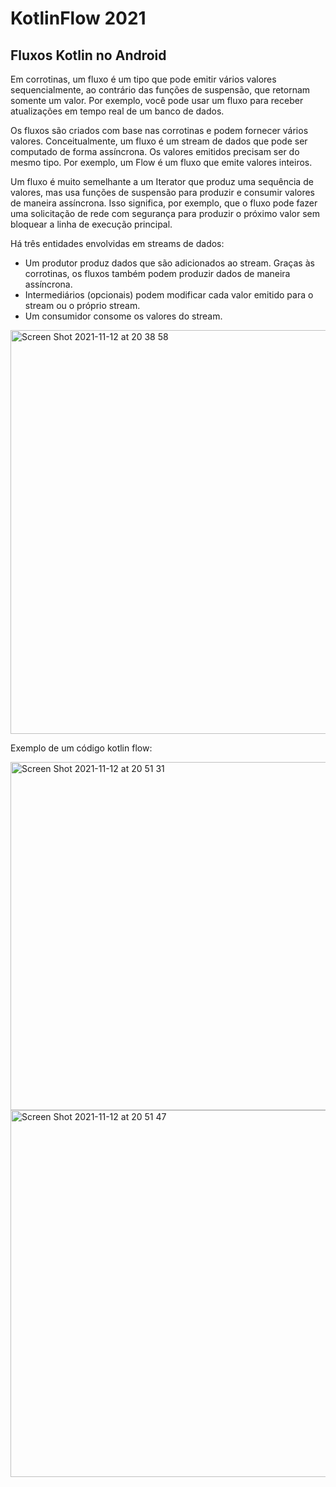 # KotlinFlow 2021

## Fluxos Kotlin no Android
Em corrotinas, um fluxo é um tipo que pode emitir vários valores sequencialmente, ao contrário das funções de suspensão, que retornam somente um valor. Por exemplo, você pode usar um fluxo para receber atualizações em tempo real de um banco de dados.

Os fluxos são criados com base nas corrotinas e podem fornecer vários valores. Conceitualmente, um fluxo é um stream de dados que pode ser computado de forma assíncrona. Os valores emitidos precisam ser do mesmo tipo. Por exemplo, um Flow<Int> é um fluxo que emite valores inteiros.

Um fluxo é muito semelhante a um Iterator que produz uma sequência de valores, mas usa funções de suspensão para produzir e consumir valores de maneira assíncrona. Isso significa, por exemplo, que o fluxo pode fazer uma solicitação de rede com segurança para produzir o próximo valor sem bloquear a linha de execução principal.

Há três entidades envolvidas em streams de dados:

* Um produtor produz dados que são adicionados ao stream. Graças às corrotinas, os fluxos também podem produzir dados de maneira assíncrona.
* Intermediários (opcionais) podem modificar cada valor emitido para o stream ou o próprio stream.
* Um consumidor consome os valores do stream.

<img width="646" alt="Screen Shot 2021-11-12 at 20 38 58" src="https://user-images.githubusercontent.com/5742609/141595899-8794aca5-44f1-4ee5-936f-2ab0dddc2082.png">

Exemplo de um código kotlin flow:

<img width="557" alt="Screen Shot 2021-11-12 at 20 51 31" src="https://user-images.githubusercontent.com/5742609/141596494-708f9d37-daa1-4374-a57b-9f35679fb3fe.png">

<img width="587" alt="Screen Shot 2021-11-12 at 20 51 47" src="https://user-images.githubusercontent.com/5742609/141596502-6fe8ee00-cb42-4902-a25a-6305baab1318.png">


